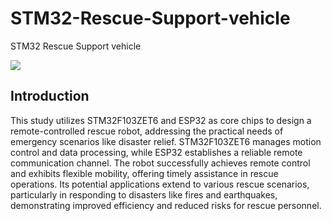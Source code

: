 # STM32-Rescue-Support-vehicle
STM32 Rescue Support vehicle

<img src="https://counter.seku.su/cmoe?name=STM32RSV&theme=r34" /><br>

## Introduction
This study utilizes STM32F103ZET6 and ESP32 as core chips to design a remote-controlled rescue robot, addressing the practical needs of emergency scenarios like disaster relief. STM32F103ZET6 manages motion control and data processing, while ESP32 establishes a reliable remote communication channel. The robot successfully achieves remote control and exhibits flexible mobility, offering timely assistance in rescue operations. Its potential applications extend to various rescue scenarios, particularly in responding to disasters like fires and earthquakes, demonstrating improved efficiency and reduced risks for rescue personnel.
